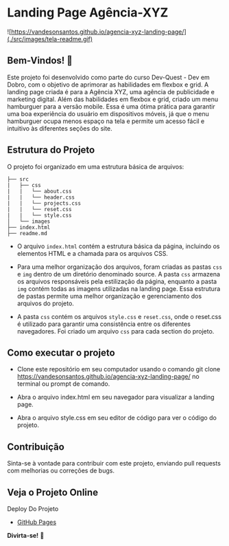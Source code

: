 # Landing Page Agência-XYZ

![https://vandesonsantos.github.io/agencia-xyz-landing-page/](./src/images/tela-readme.gif)


## Bem-Vindos! 👋

Este projeto foi desenvolvido como parte do curso Dev-Quest - Dev em Dobro, com o objetivo de aprimorar as habilidades em flexbox e grid. A landing page criada é para a Agência XYZ, uma agência de publicidade e marketing digital. Além das habilidades em flexbox e grid, criado um menu hamburguer para a versão mobile. Essa é uma ótima prática para garantir uma boa experiência do usuário em dispositivos móveis, já que o menu hamburguer ocupa menos espaço na tela e permite um acesso fácil e intuitivo às diferentes seções do site. 


## Estrutura do Projeto

O projeto foi organizado em uma estrutura básica de arquivos:

```
├── src
|   ├── css
|   |   └── about.css
|   |   └── header.css
|   |   └── projects.css
|   |   └── reset.css
|   |   └── style.css
│   └── images
├── index.html
├── readme.md

```

- O arquivo `index.html` contém a estrutura básica da página, incluindo os elementos HTML e a chamada para os arquivos CSS.

- Para uma melhor organização dos arquivos, foram criadas as pastas `css` e `img` dentro de um diretório denominado source. A pasta `css` armazena os arquivos responsáveis pela estilização da página, enquanto a pasta `img` contém todas as imagens utilizadas na landing page. Essa estrutura de pastas permite uma melhor organização e gerenciamento dos arquivos do projeto. 

- A pasta `css` contém os arquivos `style.css` e `reset.css`, onde o reset.css é utilizado para garantir uma consistência entre os diferentes navegadores. Foi criado um arquivo `css` para cada section do projeto.


## Como executar o projeto

- Clone este repositório em seu computador usando o comando git clone https://vandesonsantos.github.io/agencia-xyz-landing-page/ no terminal ou prompt de comando.

- Abra o arquivo index.html em seu navegador para visualizar a landing page.

- Abra o arquivo style.css em seu editor de código para ver o código do projeto.


## Contribuição

Sinta-se à vontade para contribuir com este projeto, enviando pull requests com melhorias ou correções de bugs.


## Veja o Projeto Online
Deploy Do Projeto
- [GitHub Pages](https://vandesonsantos.github.io/agencia-xyz-landing-page/)  



**Divirta-se!** 🚀

